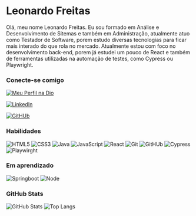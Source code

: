# Leonardo Freitas

Olá, meu nome Leonardo Freitas. Eu sou formado em Análise e Desenvolvimento de Sitemas e também em Administração, atualmente atuo como Testador de Software, porem estudo diversas tecnologias para ficar mais interado do que rola no mercado. Atualmente estou com foco no desenvolvimento back-end, porem já estudei um pouco de React e também de ferramentas utilizadas na automação de testes, como Cypress ou Playwright.

### Conecte-se comigo
[![Meu Perfil na Dio](https://img.shields.io/badge/Meu_Perfil_na_DIO-000?style=for-the-badge&logologoColor=0E76A8)](https://web.dio.me/users/leofflores2013?tab=skillshttps://web.dio.me/users/leofflores2013?tab=skills)

[![LinkedIn](https://img.shields.io/badge/LinkedIn-000?style=for-the-badge&logo=linkedin&logoColor=0E76A8)](https://www.linkedin.com/in/leonardofreitas3)


[![GitHUb](https://img.shields.io/badge/GitHub-100000?style=for-the-badge&logo=github&logoColor=white)](https://github.com/Leonardo-ff)

### Habilidades
![HTML5](https://img.shields.io/badge/HTML5-000?style=for-the-badge&logo=html5)
![CSS3](https://img.shields.io/badge/CSS3-000?style=for-the-badge&logo=css3&logoColor=264CE4)
![Java](https://img.shields.io/badge/Java-000?style=for-the-badge&logo=java)
![JavaScript](https://img.shields.io/badge/JavaScript-000?style=for-the-badge&logo=javascript)
![React](https://img.shields.io/badge/React-000?style=for-the-badge&logo=react)
![Git](https://img.shields.io/badge/Git-000?style=for-the-badge&logo=git&logoColor=E34F26)
![GitHUb](https://img.shields.io/badge/GitHub-100000?style=for-the-badge&logo=github&logoColor=white)
![Cypress](https://img.shields.io/badge/Cypress-000?style=for-the-badge&logo=cypress)
![Playwirght](https://img.shields.io/badge/Playwright-000?style=for-the-badge&logo=playwright)




### Em aprendizado

![Springboot](https://img.shields.io/badge/Spring_Boot-000?style=for-the-badge&logo=spring-boot)
![Node](https://img.shields.io/badge/node.js-000?style=for-the-badge&logo=node.js)


### GitHub Stats
![GitHub Stats](https://github-readme-stats.vercel.app/api?username=Leonardo-ff&theme=transparent&bg_color=000&border_color=30A3DC&show_icons=true&icon_color=30A3DC&title_color=E94D5F&text_color=FFF)
![Top Langs](https://github-readme-stats-git-masterrstaa-rickstaa.vercel.app/api/top-langs/?username=Leonardo-ff&bg_color=000&border_color=30A3DC&title_color=E94D5F&text_color=FFF)